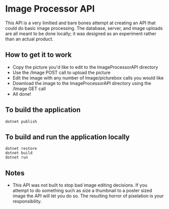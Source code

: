 # Image Processor API

This API is a very limitied and bare bones attempt at creating an API that could do basic image processing. The database, server, and image uploads are all meant to be done locally; it was designed as an experiment rather than an actual product. 

## How to get it to work

* Copy the picture you'd like to edit to the ImageProcessorAPI directory
* Use the /Image POST call to upload the picture
* Edit the image with any number of Image/picturebox calls you would like
* Download the image to the ImageProcessorAPI directory using the /Image GET call
* All done!

## To build the application

    dotnet publish

## To build and run the application locally

    dotnet restore
    dotnet build
    dotnet run   

## Notes

* This API was not built to stop bad image editing decisions. If you attempt to do something such as size a thumbnail to a poster sized image the API will let you do so. The resulting horror of pixelation is your responsibility. 
